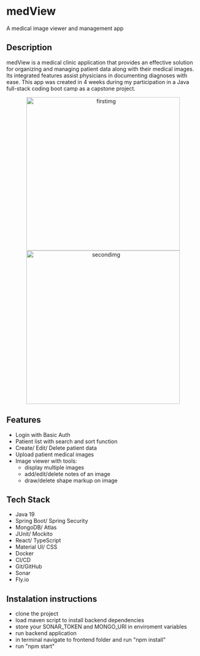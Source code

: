 # medView
A medical image viewer and management app 

## Description
medView is a medical clinic application that provides an effective solution for organizing and managing patient data along with their medical images. 
Its integrated features assist physicians in documenting diagnoses with ease. 
This app was created in 4 weeks during my participation in a Java full-stack coding boot camp as a capstone project.

<p align="center">
<img width="400" alt="firstimg" src="https://user-images.githubusercontent.com/49959704/222956492-c348c938-2fcc-496b-8ebe-7049fad58ef9.png">

<img width="400" alt="secondimg" src="https://user-images.githubusercontent.com/49959704/222956710-dd07f295-e3d9-4c9c-8d0f-53f1de2df0b0.png">

</p>

## Features
- Login with Basic Auth
- Patient list with search and sort function
- Create/ Edit/ Delete patient data
- Upload patient medical images
- Image viewer with tools: 
  + display multiple images
  + add/edit/delete notes of an image
  + draw/delete shape markup on image
  
## Tech Stack
- Java 19
- Spring Boot/ Spring Security
- MongoDB/ Atlas
- JUnit/ Mockito
- React/ TypeScript
- Material UI/ CSS
- Docker
- CI/CD
- Git/GitHub
- Sonar
- Fly.io

## Instalation instructions
- clone the project
- load maven script to install backend dependencies
- store your SONAR_TOKEN and MONGO_URI in enviroment variables
- run backend application
- in terminal navigate to frontend folder and run "npm install"
- run "npm start"

